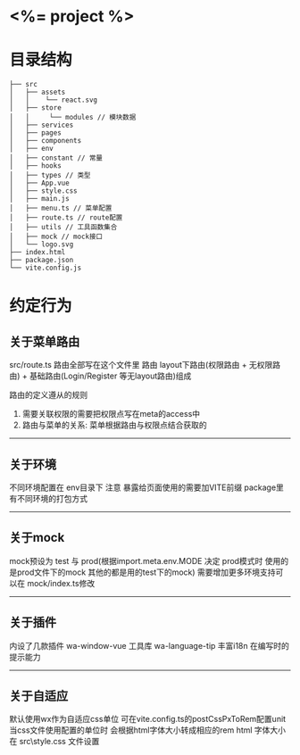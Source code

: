 # <%= project %>

# 目录结构

```
├── src
│   ├── assets
│   │    └── react.svg
│   ├── store
│   │     └── modules // 模块数据
│   ├── services
│   ├── pages
│   ├── components
│   ├── env
│   ├── constant // 常量
│   ├── hooks
│   ├── types // 类型
│   ├── App.vue
│   ├── style.css
│   ├── main.js
│   ├── menu.ts // 菜单配置
│   ├── route.ts // route配置
│   ├── utils // 工具函数集合
│   ├── mock // mock接口
│   └── logo.svg
├── index.html
├── package.json
└── vite.config.js
```

# 约定行为

## 关于菜单路由

src/route.ts
路由全部写在这个文件里
路由 layout下路由(权限路由 + 无权限路由) + 基础路由(Login/Register 等无layout路由)组成

路由的定义遵从的规则

1. 需要关联权限的需要把权限点写在meta的access中
2. 路由与菜单的关系: 菜单根据路由与权限点结合获取的

---

## 关于环境

不同环境配置在 env目录下
注意 暴露给页面使用的需要加VITE前缀
package里有不同环境的打包方式

---

## 关于mock

mock预设为 test 与 prod(根据import.meta.env.MODE 决定 prod模式时 使用的是prod文件下的mock 其他的都是用的test下的mock)
需要增加更多环境支持可以在 mock/index.ts修改

---

## 关于插件

内设了几款插件
wa-window-vue 工具库
wa-language-tip 丰富i18n 在编写时的提示能力

---

## 关于自适应

默认使用wx作为自适应css单位 可在vite.config.ts的postCssPxToRem配置unit 当css文件使用配置的单位时 会根据html字体大小转成相应的rem
html 字体大小在 src\style.css 文件设置
